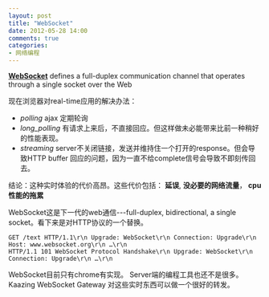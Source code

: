 ```yaml
---
layout: post
title: "WebSocket"
date: 2012-05-28 14:00
comments: true
categories: 
- 网络编程
---
```


[**WebSocket**](http://www.websocket.org/quantum.html) defines a full-duplex communication channel that operates through a single socket over the Web

现在浏览器对real-time应用的解决办法：

* _polling_ ajax 定期轮询
* _long_polling_ 有请求上来后，不直接回应。但这样做未必能带来比前一种稍好的性能表现。  
* _streaming_ server不关闭链接，发送并维持住一个打开的response。但会导致HTTP buffer 回应的问题，因为一直不给complete信号会导致不即刻传回去。

结论：这种实时体验的代价高昂。这些代价包括： **延误**, **没必要的网络流量**， **cpu性能的拖累**

WebSocket这是下一代的web通信---full-duplex, bidirectional, a single socket。看下来是对HTTP协议的一个替换。


```
GET /text HTTP/1.1\r\n Upgrade: WebSocket\r\n Connection: Upgrade\r\n Host: www.websocket.org\r\n …\r\n 
HTTP/1.1 101 WebSocket Protocol Handshake\r\n Upgrade: WebSocket\r\n Connection: Upgrade\r\n …\r\n
```

WebSocket目前只有chrome有实现。 Server端的编程工具也还不是很多。
Kaazing WebSocket Gateway 对这些实时东西可以做一个很好的转发。